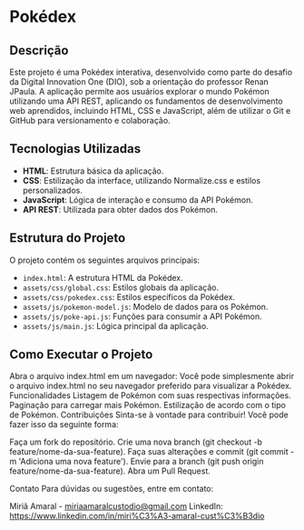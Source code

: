 # Pokédex

## Descrição

Este projeto é uma Pokédex interativa, desenvolvido como parte do desafio da Digital Innovation One (DIO), sob a orientação do professor Renan JPaula. A aplicação permite aos usuários explorar o mundo Pokémon utilizando uma API REST, aplicando os fundamentos de desenvolvimento web aprendidos, incluindo HTML, CSS e JavaScript, além de utilizar o Git e GitHub para versionamento e colaboração.

## Tecnologias Utilizadas

- **HTML**: Estrutura básica da aplicação.
- **CSS**: Estilização da interface, utilizando Normalize.css e estilos personalizados.
- **JavaScript**: Lógica de interação e consumo da API Pokémon.
- **API REST**: Utilizada para obter dados dos Pokémon.

## Estrutura do Projeto

O projeto contém os seguintes arquivos principais:

- `index.html`: A estrutura HTML da Pokédex.
- `assets/css/global.css`: Estilos globais da aplicação.
- `assets/css/pokedex.css`: Estilos específicos da Pokédex.
- `assets/js/pokemon-model.js`: Modelo de dados para os Pokémon.
- `assets/js/poke-api.js`: Funções para consumir a API Pokémon.
- `assets/js/main.js`: Lógica principal da aplicação.

## Como Executar o Projeto

Abra o arquivo index.html em um navegador: Você pode simplesmente abrir o arquivo index.html no seu navegador preferido para visualizar a Pokédex.
Funcionalidades
Listagem de Pokémon com suas respectivas informações.
Paginação para carregar mais Pokémon.
Estilização de acordo com o tipo de Pokémon.
Contribuições
Sinta-se à vontade para contribuir! Você pode fazer isso da seguinte forma:

Faça um fork do repositório.
Crie uma nova branch (git checkout -b feature/nome-da-sua-feature).
Faça suas alterações e commit (git commit -m 'Adiciona uma nova feature').
Envie para a branch (git push origin feature/nome-da-sua-feature).
Abra um Pull Request.

Contato
Para dúvidas ou sugestões, entre em contato:

Miriã Amaral - miriaamaralcustodio@gmail.com
LinkedIn: https://www.linkedin.com/in/miri%C3%A3-amaral-cust%C3%B3dio
